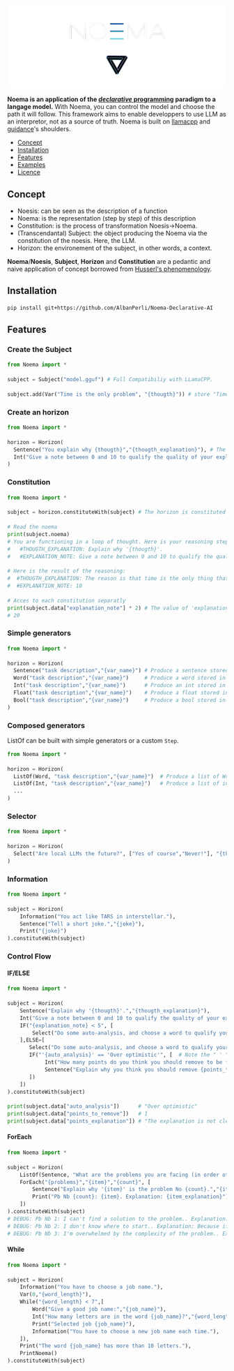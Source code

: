 <p align="center">
  <img src="logoNoema.png" alt="ReadMe Banner"/>
</p>

**Noema is an application of the [*declarative* programming](https://en.wikipedia.org/wiki/Declarative_programming) paradigm to a langage model.** With Noema, you can control the model and choose the path it will follow. This framework aims to enable developpers to use LLM as an interpretor, not as a source of truth. Noema is built on [llamacpp](https://github.com/ggerganov/llama.cpp) and [guidance](https://github.com/guidance-ai/guidance)'s shoulders.

- [Concept](#Concept)
- [Installation](#installation)
- [Features](#features)
- [Examples](#exemples)
- [Licence](#licence)

## Concept

- Noesis: can be seen as the description of a function
- Noema: is the representation (step by step) of this description
- Constitution: is the process of transformation Noesis->Noema.
- (Transcendantal) Subject: the object producing the Noema via the constitution of the noesis. Here, the LLM.
- Horizon: the environement of the subject, in other words, a context.

**Noema**/**Noesis**, **Subject**, **Horizon** and **Constitution** are a pedantic and naive application of concept borrowed from [Husserl's phenomenology](https://en.wikipedia.org/wiki/Edmund_Husserl).

## Installation

```bash
pip install git+https://github.com/AlbanPerli/Noema-Declarative-AI
```

## Features

### Create the Subject

```python
from Noema import *

subject = Subject("model.gguf") # Full Compatibiliy with LLamaCPP.

subject.add(Var("Time is the only problem", "{thougth}")) # store "Time is the only problem" in {thougth}
```

### Create an horizon

```python
from Noema import *

horizon = Horizon(
  Sentence("You explain why {thougth}","{thougth_explanation}"), # The sentence produced is stored in {thougth_explanation}
  Int("Give a note between 0 and 10 to qualify the quality of your explanation.","{explanation_note}"), # The model produce an python integer that is stored in {explanation_note}
)
```

### Constitution

```python
from Noema import *

subject = horizon.constituteWith(subject) # The horizon is constituted by the LLM

# Read the noema
print(subject.noema)
# You are functioning in a loop of thought. Here is your reasoning step by step:
#   #THOUGTH_EXPLANATION: Explain why '{thougth}'.
#   #EXPLANATION_NOTE: Give a note between 0 and 10 to qualify the quality of your explanation.

# Here is the result of the reasoning:
#  #THOUGTH_EXPLANATION: The reason is that time is the only thing that is constant and cannot be changed.
#  #EXPLANATION_NOTE: 10

# Acces to each constitution separatly
print(subject.data["explanation_note"] * 2) # The value of 'explanation_note' is an int.
# 20
```

### Simple generators

```python
from Noema import *

horizon = Horizon(
  Sentence("task description","{var_name}") # Produce a sentence stored in {var_name}
  Word("task description","{var_name}")     # Produce a word stored in {var_name}
  Int("task description","{var_name}")      # Produce an int stored in {var_name}
  Float("task description","{var_name}")    # Produce a float stored in {var_name}
  Bool("task description","{var_name}")     # Produce a bool stored in {var_name}
)
```

### Composed generators

ListOf can be built with simple generators or a custom `Step`.

```python
from Noema import *

horizon = Horizon(
  ListOf(Word, "task description","{var_name}")  # Produce a list of Word stored in {var_name}
  ListOf(Int, "task description","{var_name}")   # Produce a list of int stored in {var_name}
  ...
)
```

### Selector

```python
from Noema import *

horizon = Horizon(
  Select("Are local LLMs the future?", ["Yes of course","Never!"], "{this_is_the_future}"), # The model can only choose between "Yes of course" and "Never!". 
)
```

### Information

```python
from Noema import *

subject = Horizon(
    Information("You act like TARS in interstellar."),
    Sentence("Tell a short joke.","{joke}"),
    Print("{joke}")
).constituteWith(subject)
```

### Control Flow

#### IF/ELSE

```python
from Noema import *

subject = Horizon(
    Sentence("Explain why '{thougth}'.","{thougth_explanation}"), 
    Int("Give a note between 0 and 10 to qualify the quality of your explanation.","{explanation_note}"), 
    IF("{explanation_note} < 5", [
        Select("Do some auto-analysis, and choose a word to qualify your note", ["Fair","Over optimistic","Neutral"], "{auto_analysis}"),
    ],ELSE=[
       Select("Do some auto-analysis, and choose a word to qualify your note", ["Over optimistic","Neutral"], "{auto_analysis}"),
       IF("'{auto_analysis}' == 'Over optimistic'", [  # Note the " ' " around {auto_analysis}
            Int("How many points do you think you should remove to be fair?","{points_to_remove}"),
            Sentence("Explain why you think you should remove {points_to_remove} points.","{points_explanation}"),
       ])
    ])
).constituteWith(subject)

print(subject.data["auto_analysis"])      # "Over optimistic"
print(subject.data["points_to_remove"])   # 1
print(subject.data["points_explanation"]) # "The explanation is not clear enough, and the note is too high."
```

#### ForEach
```python
from Noema import *

subject = Horizon(
    ListOf(Sentence, "What are the problems you are facing (in order of difficulty)?","{problems}"), # The model produce a list of sentence that is stored in {problems}
    ForEach("{problems}","{item}","{count}", [
        Sentence("Explain why '{item}' is the problem No {count}.","{item_explanation}"), # The sentence produced is stored in {item_explanation}
        Print("Pb Nb {count}: {item}. Explanation: {item_explanation}")
    ])
).constituteWith(subject)
# DEBUG: Pb Nb 1: I can't find a solution to the problem.. Explanation: Because if you can't find a solution, you can't make progress.
# DEBUG: Pb Nb 2: I don't know where to start.. Explanation: Because if you don't know where to start, you can't make any progress either.
# DEBUG: Pb Nb 3: I'm overwhelmed by the complexity of the problem.. Explanation: Because if you're overwhelmed, you can't focus on finding a solution or even knowing where to start.
```

#### While
```python
from Noema import *

subject = Horizon(
    Information("You have to choose a job name."),
    Var(0,"{word_length}"),
    While("{word_length} < 7",[
        Word("Give a good job name:","{job_name}"),
        Int("How many letters are in the word {job_name}?","{word_length}"),
        Print("Selected job {job_name}"),
        Information("You have to choose a new job name each time."),
    ]),
    Print("The word {job_name} has more than 10 letters."),
    PrintNoema()
).constituteWith(subject)
```